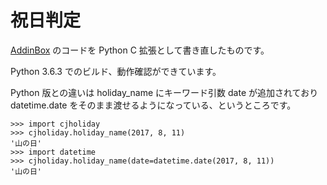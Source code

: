 # 祝日判定

[AddinBox](http://addinbox.sakura.ne.jp/holiday_logic.htm) のコードを Python C 拡張として書き直したものです。

Python 3.6.3 でのビルド、動作確認ができています。

Python 版との違いは holiday\_name にキーワード引数 date が追加されており datetime.date をそのまま渡せるようになっている、というところです。

```
>>> import cjholiday
>>> cjholiday.holiday_name(2017, 8, 11)
'山の日'
>>> import datetime
>>> cjholiday.holiday_name(date=datetime.date(2017, 8, 11))
'山の日'
```
